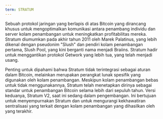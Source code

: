 ```yaml
---
term: STRATUM
---
```


Sebuah protokol jaringan yang berlapis di atas Bitcoin yang dirancang khusus untuk mengoptimalkan komunikasi antara penambang individu dan server kolam penambangan untuk meningkatkan profitabilitas mereka. Stratum diumumkan pada akhir tahun 2011 oleh Marek Palatinus, yang lebih dikenal dengan pseudonim "Slush" dan pendiri kolam penambangan pertama, Slush Pool, yang kini berganti nama menjadi Braiins. Stratum hadir untuk menggantikan protokol Getwork yang lebih tua, yang telah menjadi usang.

Penting untuk dipahami bahwa Stratum tidak terintegrasi sebagai aturan dalam Bitcoin, melainkan merupakan perangkat lunak spesifik yang digunakan oleh kolam penambangan. Meskipun kolam penambangan bebas untuk tidak menggunakannya, Stratum telah menetapkan dirinya sebagai standar untuk penambangan Bitcoin selama lebih dari sepuluh tahun. Versi keduanya, Stratum V2, saat ini sedang dalam pengembangan. Ini bertujuan untuk menyempurnakan Stratum dan untuk mengurangi kekhawatiran sentralisasi yang terkait dengan kolam penambangan yang dihasilkan oleh yang terakhir.
